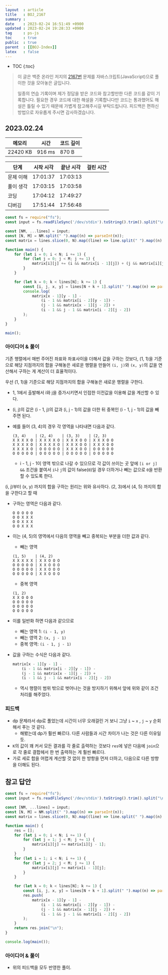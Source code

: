 ```yaml
---
layout  : article
title   : BOJ_2167
summary : 
date    : 2023-02-24 16:51:49 +0900
updated : 2023-02-24 19:28:33 +0900
tag     : ps-js
toc     : true
public  : true
parent  : [[BOJ-Index]]
latex   : false
---
```

* TOC
{:toc}

> 이 글은 백준 온라인 저지의 [2167번](https://www.acmicpc.net/problem/2167) 문제를 자바스크립트(JavaScript)으로 풀이한 것을 모아놓은 글입니다.
>
> 일종의 연습 기록이며 제가 정답을 받은 코드와 참고할만한 다른 코드를 같이 기록합니다. 필요한 경우 코드에 대한 해설을 기록합니다만 코드는 통과했어도 해설은 틀릴 수 있기 때문에 가볍게 참고해주시길 부탁드립니다. 피드백은 편하신 방법으로 자유롭게 주시면 감사하겠습니다.

## 2023.02.24

| 메모리    | 시간   | 코드 길이 |
| --------- | -----  | --------- |
| 22420 KB  | 916 ms | 870 B     |

| 단계      | 시작 시각 | 끝난 시각 | 걸린 시간 |
| --------- | --------- | --------- | --------- |
| 문제 이해 | 17:01:37  | 17:03:13  |           |
| 풀이 생각 | 17:03:15  | 17:03:58  |           |
| 코딩      | 17:04:12  | 17:49:27  |           |
| 디버깅    | 17:51:44  | 17:56:48  |           |

```js
const fs = require("fs");
const input = fs.readFileSync('/dev/stdin').toString().trim().split("\n");

const [NM, ...lines] = input;
const [N, M] = NM.split(" ").map((n) => parseInt(n));
const matrix = lines.slice(0, N).map((line) => line.split(" ").map((n) => parseInt(n)));

function main() {
    for (let i = 0; i < N; i += 1) {
        for (let j = 0; j < M; j += 1) {
            matrix[i][j] += (i && matrix[i - 1][j]) + (j && matrix[i][j - 1] - (i && j && matrix[i - 1][j - 1]));
        }
    }

    for (let k = 0; k < lines[N]; k += 1) {
        const [i, j, x, y] = lines[N + k + 1].split(" ").map((n) => parseInt(n));
        console.log(
            matrix[x - 1][y - 1] -
                (i - 1 && matrix[i - 2][y - 1]) -
                (j - 1 && matrix[x - 1][j - 2]) +
                (i - 1 && j - 1 && matrix[i - 2][j - 2])
        );
    }
}

main();
```

### 아이디어 & 풀이

기존 행렬에서 매번 주어진 좌표와 좌표사이을 더해서 값을 구하는 것보다, (1, 1)을 기준으로 해당 지점까지의 합을 구해놓은 새로운 행렬을 만들어 `(i, j)`와 `(x, y)`의 값을 연산해서 구하는 게 계산이 더 효율적이다.

우선 (1, 1)을 기준으로 해당 지점까지의 합을 구해놓은 새로운 행렬을 구한다.

* 1, 1에서 출발해서 i와 j을 증가시키면서 인접한 이전값을 이용해 값을 계산할 수 있다.
* (i, j)의 값은 (i - 1, j)의 값과 (i, j - 1)의 값을 더한 뒤 중복인 (i - 1, j - 1)의 값을 빼주면 된다.
* 예를 들어 (3, 4)의 경우 각 영역을 나타내면 다음과 같다.

    ```
    (3, 4)    | (2, 4)    | (3, 3)    | (2, 3)   
    X X X X O | X X X X O | X X X O O | X X X O O
    X X X X O | X X X X O | X X X O O | X X X O O
    X X X X O | O O O O O | X X X O O | O O O O O
    O O O O O | O O O O O | O O O O O | O O O O O
    ```

    * i - 1, j - 1이 영역 밖으로 나갈 수 있으므로 각 값이 쓰이는 곳 앞에 `[i or j] &&` 조건을 붙여서 `i`나 `j`의 값이 false(`0`)일 경우 더하거나 빼는 값으로 `0`을 반환할 수 있도록 한다.

(i, j)부터 (x, y) 까지의 합을 구하는 원리는 위와 유사하다. (2, 3)에서 (4, 5) 까지의 합을 구한다고 할 때

* 구하는 영역은 다음과 같다.

    ```
    O O O O O
    O O X X X
    O O X X X
    O O X X X
    ```

* 이는 (4, 5)의 영역에서 다음의 영역을 빼고 중복되는 부분을 더한 값과 같다.

    * 빼는 영역

    ```
    (1, 5)    | (4, 2)    
    X X X X X | X X O O O
    O O O O O | X X O O O
    O O O O O | X X O O O
    O O O O O | X X O O O
    ```

    * 중복 영역

    ```
    (1, 2)    
    X X O O O 
    O O O O O 
    O O O O O 
    O O O O O 
    ```

* 이를 일반화 하면 다음과 같으므로
    * 빼는 영역 1: `(i - 1, y)`
    * 빼는 영역 2: `(x, j - 1)`
    * 중복 영역: `(i - 1, j - 1)`
* 값을 구하는 수식은 다음과 같다.

    ``` js
    matrix[x - 1][y - 1] -
        (i - 1 && matrix[i - 2][y - 1]) -
        (j - 1 && matrix[x - 1][j - 2]) +
        (i - 1 && j - 1 && matrix[i - 2][j - 2])
    ```

    * 역시 행렬이 범위 밖으로 벗어나는 것을 방지하기 위해서 앞에 위와 같이 조건 처리를 해주었다.

### 피드백

* dp 문제라서 dp로 풀었는데 시간이 너무 오래걸린 거 보니 그냥 `i` ~ `x` , `j` ~ `y` 순회해서 푸는 것 같다.
    * 해봤는데 dp가 훨씬 빠르다. 다른 사람들과 시간 차이가 나는 것은 다른 이유일듯.
* `K`의 값이 꽤 커서 모든 결과를 각 줄로 출력하는 것보다 `res`에 넣은 다음에 `join`으로 각 줄로 결합헤서 한 번 출력하는 게 훨씬 빠르다.
* 가로 세로 합을 어렵게 계산할 것 없이 한 방항을 먼저 더하고, 다음으로 다른 방향을 더해도 된다.

## 참고 답안

```js
const fs = require("fs");
const input = fs.readFileSync('/dev/stdin').toString().trim().split("\n");

const [NM, ...lines] = input;
const [N, M] = NM.split(" ").map((n) => parseInt(n));
const matrix = lines.slice(0, N).map((line) => line.split(" ").map((n) => parseInt(n)));

function main() {
    res = [];
    for (let i = 0; i < N; i += 1) {
        for (let j = 1; j < M; j += 1) {
            matrix[i][j] += matrix[i][j - 1];
        }
    }
    for (let i = 1; i < N; i += 1) {
        for (let j = 2; j < M; j += 1) {
            matrix[i][j] += matrix[i - 1][j];
        }
    }

    for (let k = 0; k < lines[N]; k += 1) {
        const [i, j, x, y] = lines[N + k + 1].split(" ").map((n) => parseInt(n));
        res.push(
            matrix[x - 1][y - 1] -
                (i - 1 && matrix[i - 2][y - 1]) -
                (j - 1 && matrix[x - 1][j - 2]) +
                (i - 1 && j - 1 && matrix[i - 2][j - 2])
        );
    }
    return res.join("\n");
}

console.log(main());
```

### 아이디어 & 풀이

* 위의 피드백을 모두 반영한 풀이.
